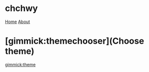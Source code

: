 # chchwy

[Home](index.md)
[About](about.md)

# [gimmick:themechooser](Choose theme)
[gimmick:theme](cosmo)